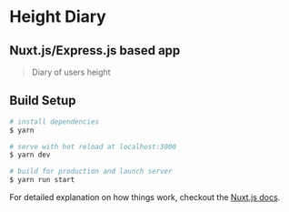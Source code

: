 # Height Diary
## Nuxt.js/Express.js based app

> Diary of users height

## Build Setup

``` bash
# install dependencies
$ yarn

# serve with hot reload at localhost:3000
$ yarn dev

# build for production and launch server
$ yarn run start
```

For detailed explanation on how things work, checkout the [Nuxt.js docs](https://github.com/nuxt/nuxt.js).
